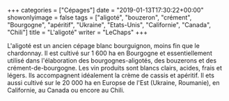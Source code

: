 +++
categories = ["Cépages"]
date = "2019-01-13T17:30:22+00:00"
showonlyimage = false
tags = ["aligoté", "bouzeron", "crément", "Bourgogne", "apéritif", "Ukraine", "Etats-Unis", "Californie", "Canada", "Chili"]
title = "L'aligoté"
writer = "LeChaps"
+++

L'aligoté est un ancien cépage blanc bourguignon, moins fin que le chardonnay. Il est cultivé sur 1 600 ha en Bourgogne et essentiellement utilisé dans l'élaboration des bourgognes-aligotés, des bouzerons et des crément-de-bourgogne. Les vin produits sont blancs clairs, acides, frais et légers. Ils accompagnent idéalement la crème de cassis et apéritif. Il ets aussi cultivé sur le 20 000 ha en Europse de l'Est (Ukraine, Roumanie), en Californie, au Canada ou encore au Chili.